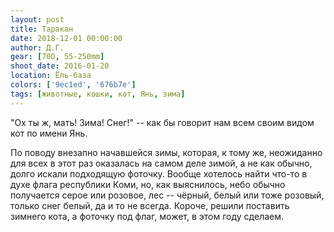 ```yaml
---
layout: post
title: Таракан
date: 2018-12-01 00:00:00
author: Д.Г.
gear: [70D, 55-250mm]
shoot_date: 2016-01-20
location: Ёль-база
colors: ['9ec1ed', '676b7e']
tags: [животные, кошки, кот, Янь, зима]
---
```

"Ох ты ж, мать! Зима! Снег!" -- как бы говорит нам всем своим видом кот по имени Янь.

По поводу внезапно начавшейся зимы, которая, к тому же, неожиданно для всех в этот раз оказалась на самом деле зимой, а не как обычно, долго искали подходящую фоточку. Вообще хотелось найти что-то в духе флага республики Коми, но, как выяснилось, небо обычно получается серое или розовое, лес -- чёрный, белый или тоже розовый, только снег белый, да и то не всегда. Короче, решили поставить зимнего кота, а фоточку под флаг, может, в этом году сделаем.
